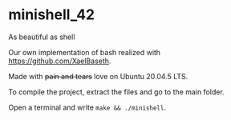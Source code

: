 # minishell_42

As beautiful as shell

Our own implementation of bash realized with https://github.com/XaelBaseth.

Made with ~~pain and tears~~ love on Ubuntu 20.04.5 LTS.

To compile the project, extract the files and go to the main folder.

Open a terminal and write `make && ./minishell`.
